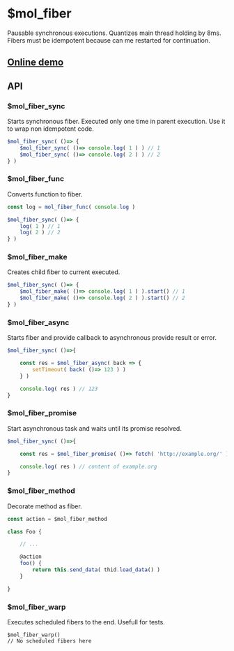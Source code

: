 # $mol_fiber

Pausable synchronous executions. Quantizes main thread holding by 8ms. Fibers must be idempotent because can me restarted for continuation.

## [Online demo](http://eigenmethod.github.io/mol/fiber/)

## API

### $mol_fiber_sync

Starts synchronous fiber. Executed only one time in parent execution. Use it to wrap non idempotent code.

```typescript
$mol_fiber_sync( ()=> {
	$mol_fiber_sync( ()=> console.log( 1 ) ) // 1
	$mol_fiber_sync( ()=> console.log( 2 ) ) // 2
} )
```

### $mol_fiber_func

Converts function to fiber.

```typescript
const log = mol_fiber_func( console.log )

$mol_fiber_sync( ()=> {
	log( 1 ) // 1
	log( 2 ) // 2
} )
```

### $mol_fiber_make

Creates child fiber to current executed.

```typescript
$mol_fiber_sync( ()=> {
	$mol_fiber_make( ()=> console.log( 1 ) ).start() // 1
	$mol_fiber_make( ()=> console.log( 2 ) ).start() // 2
} )
```

### $mol_fiber_async

Starts fiber and provide callback to asynchronous provide result or error.

```typescript
$mol_fiber_sync( ()=>{

	const res = $mol_fiber_async( back => {
		setTimeout( back( ()=> 123 ) )
	} )

	console.log( res ) // 123
}
```

### $mol_fiber_promise

Start asynchronous task and waits until its promise resolved.

```typescript
$mol_fiber_sync( ()=>{

	const res = $mol_fiber_promise( ()=> fetch( 'http://example.org/' ) )

	console.log( res ) // content of example.org
}
```

### $mol_fiber_method

Decorate method as fiber.

```typescript
const action = $mol_fiber_method

class Foo {

	// ...

	@action
	foo() {
		return this.send_data( thid.load_data() )
	}

}
```

### $mol_fiber_warp

Executes scheduled fibers to the end. Usefull for tests.

```
$mol_fiber_warp()
// No scheduled fibers here
```

